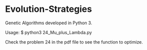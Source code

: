 # Evolution-Strategies
Genetic Algorithms developed in Python 3.

Usage:
$ python3 24_Mu_plus_Lambda.py

Check the problem 24 in the pdf file to see the function to optimize.

